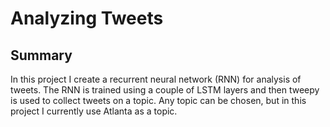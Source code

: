 # Analyzing Tweets

## Summary
In this project I create a recurrent neural network (RNN) for analysis of tweets. The RNN is trained using
a couple of LSTM layers and then tweepy is used to collect tweets on a topic. Any topic can be chosen,
but in this project I currently use Atlanta as a topic.
